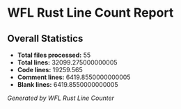 # WFL Rust Line Count Report

## Overall Statistics

- **Total files processed:** 55
- **Total lines:** 32099.275000000005
- **Code lines:** 19259.565
- **Comment lines:** 6419.8550000000005
- **Blank lines:** 6419.8550000000005

_Generated by WFL Rust Line Counter_
